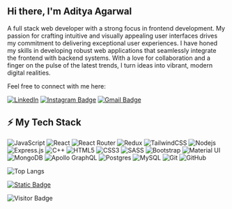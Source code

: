 ## Hi there, I'm Aditya Agarwal

A full stack web developer with a strong focus in frontend development. My passion for crafting intuitive and visually appealing user interfaces drives my commitment to delivering exceptional user experiences. I have honed my skills in developing robust web applications that seamlessly integrate the frontend with backend systems. With a love for collaboration and a finger on the pulse of the latest trends, I turn ideas into vibrant, modern digital realities.



Feel free to connect with me here:

[![LinkedIn](https://img.shields.io/badge/adityaagarwal-%230077B5.svg?style=flat-square&logo=linkedin&logoColor=white)](https://www.linkedin.com/in/aditya-agarwal-254b7a51/)
[![Instagram Badge](https://img.shields.io/badge/-inclusive_aadi-purple?style=flat-square&logo=instagram&logoColor=white)](https://instagram.com/inclusive_aadi)
[![Gmail Badge](https://img.shields.io/badge/-agrwaladitya99@gmail.com-c14438?style=flat-square&logo=Gmail&logoColor=white)](mailto:agrwaladitya99@gmail.com)

## ⚡ My Tech Stack

![JavaScript](https://img.shields.io/badge/-JavaScript-black?style=flat-square&logo=javascript)
![React](https://img.shields.io/badge/-React-black?style=flat-square&logo=react)
![React Router](https://img.shields.io/badge/React_Router-CA4245?style=flat-square&logo=react-router&logoColor=white)
![Redux](https://img.shields.io/badge/redux-%23593d88.svg?style=flat-square&logo=redux&logoColor=white)
![TailwindCSS](https://img.shields.io/badge/-TailwindCSS-%231a202c?style=flat-square&logo=tailwind-css)
![Nodejs](https://img.shields.io/badge/-Nodejs-black?style=flat-square&logo=Node.js)
![Express.js](https://img.shields.io/badge/express.js-%23404d59.svg?style=flat-square&logo=express&logoColor=%2361DAFB)
![C++](https://img.shields.io/badge/-C++-00599C?style=flat-square&logo=c)
![HTML5](https://img.shields.io/badge/-HTML5-E34F26?style=flat-square&logo=html5&logoColor=white)
![CSS3](https://img.shields.io/badge/-CSS3-1572B6?style=flat-square&logo=css3)
![SASS](https://img.shields.io/badge/SASS-hotpink.svg?style=flat-square&logo=SASS&logoColor=white)
![Bootstrap](https://img.shields.io/badge/-Bootstrap-563D7C?style=flat-square&logo=bootstrap)
![Material UI](https://img.shields.io/badge/Material%20UI-007FFF?style=flat-square&logo=mui&logoColor=white)
![MongoDB](https://img.shields.io/badge/-MongoDB-black?style=flat-square&logo=mongodb)
![Apollo GraphQL](https://img.shields.io/badge/-Apollo%20GraphQL-311C87?style=flat-square&logo=apollo-graphql)
![Postgres](https://img.shields.io/badge/postgres-%23316192.svg?style=flat-square&logo=postgresql&logoColor=white)
![MySQL](https://img.shields.io/badge/-MySQL-black?style=flat-square&logo=mysql)
![Git](https://img.shields.io/badge/-Git-black?style=flat-square&logo=git)
![GitHub](https://img.shields.io/badge/-GitHub-181717?style=flat-square&logo=github)

![Top Langs](https://github-readme-stats.vercel.app/api/top-langs/?username=agrwaladitya99&hide=TeX&layout=compact&theme=gruvbox)

[![Static Badge](https://img.shields.io/badge/Checkout%20My%20Portfolio%20Here%3A-adityaagarwal.in-darkred?style=for-the-badge)](https://www.agrwaladitya99.in)

![Visitor Badge](https://visitor-badge.laobi.icu/badge?page_id=agrwaladitya99.agrwaladitya99)
